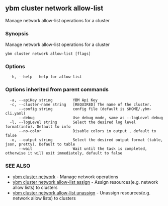 ## ybm cluster network allow-list

Manage network allow-list operations for a cluster

### Synopsis

Manage network allow-list operations for a cluster

```
ybm cluster network allow-list [flags]
```

### Options

```
  -h, --help   help for allow-list
```

### Options inherited from parent commands

```
  -a, --apiKey string         YBM Api Key
  -c, --cluster-name string   [REQUIRED] The name of the cluster.
      --config string         config file (default is $HOME/.ybm-cli.yaml)
      --debug                 Use debug mode, same as --logLevel debug
  -l, --logLevel string       Select the desired log level format(info). Default to info
      --no-color              Disable colors in output , default to false
  -o, --output string         Select the desired output format (table, json, pretty). Default to table
      --wait                  Wait until the task is completed, otherwise it will exit immediately, default to false
```

### SEE ALSO

* [ybm cluster network](ybm_cluster_network.md)	 - Manage network operations
* [ybm cluster network allow-list assign](ybm_cluster_network_allow-list_assign.md)	 - Assign resources(e.g. network allow lists) to clusters
* [ybm cluster network allow-list unassign](ybm_cluster_network_allow-list_unassign.md)	 - Unassign resources(e.g. network allow lists) to clusters

